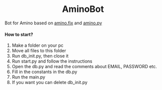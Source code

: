 <h1 align="center">
  AminoBot
</h1>

Bot for Amino based on [amino.fix](https://pypi.org/project/amino.fix/) and [amino.py](https://github.com/Slimakoi/Amino.py)

#### How to start?
1. Make a folder on your pc
2. Move all files to this folder
3. Run db_init.py, then close it
4. Run start.py and follow the instructions
5. Open the db.py and read the comments about EMAIL, PASSWORD etc.
6. Fill in the constants in the db.py
7. Run the main.py
8. If you want you can delete db_init.py
